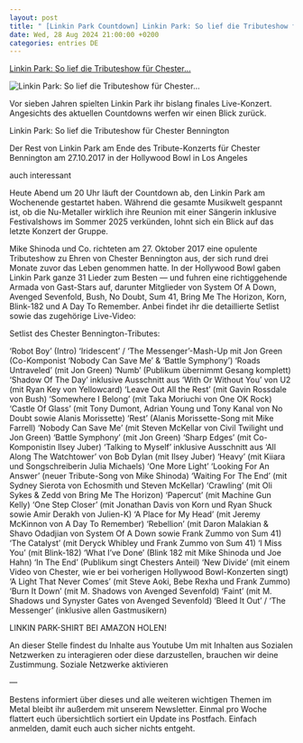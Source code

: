 ```yaml
---
layout: post
title: " [Linkin Park Countdown] Linkin Park: So lief die Tributeshow für Chester..."
date: Wed, 28 Aug 2024 21:00:00 +0200
categories: entries DE
---
```

[Linkin Park: So lief die Tributeshow für Chester...](https://www.metal-hammer.de/linkin-park-so-lief-die-tributeshow-fuer-chester-bennington-2260663/)

![Linkin Park: So lief die Tributeshow für Chester...](https://www.metal-hammer.de/wp-content/uploads/2024/08/28/08/linkin-park_hollywood-bowl_getty-867469894.jpg)

Vor sieben Jahren spielten Linkin Park ihr bislang finales Live-Konzert. Angesichts des aktuellen Countdowns werfen wir einen Blick zurück.

Linkin Park: So lief die Tributeshow für Chester Bennington

Der Rest von Linkin Park am Ende des Tribute-Konzerts für Chester Bennington am 27.10.2017 in der Hollywood Bowl in Los Angeles

auch interessant

Heute Abend um 20 Uhr läuft der Countdown ab, den Linkin Park am Wochenende gestartet haben. Während die gesamte Musikwelt gespannt ist, ob die Nu-Metaller wirklich ihre Reunion mit einer Sängerin inklusive Festivalshows im Sommer 2025 verkünden, lohnt sich ein Blick auf das letzte Konzert der Gruppe.

Mike Shinoda und Co. richteten am 27. Oktober 2017 eine opulente Tributeshow zu Ehren von Chester Bennington aus, der sich rund drei Monate zuvor das Leben genommen hatte. In der Hollywood Bowl gaben Linkin Park ganze 31 Lieder zum Besten — und fuhren eine richtiggehende Armada von Gast-Stars auf, darunter Mitglieder von System Of A Down, Avenged Sevenfold, Bush, No Doubt, Sum 41, Bring Me The Horizon, Korn, Blink-182 und A Day To Remember. Anbei findet ihr die detaillierte Setlist sowie das zugehörige Live-Video:

Setlist des Chester Bennington-Tributes:

‘Robot Boy’ (Intro) ‘Iridescent’ / ‘The Messenger’-Mash-Up mit Jon Green (Co-Komponist ‘Nobody Can Save Me’ & ‘Battle Symphony’) ‘Roads Untraveled’ (mit Jon Green) ‘Numb’ (Publikum übernimmt Gesang komplett) ‘Shadow Of The Day’ inklusive Ausschnitt aus ‘With Or Without You’ von U2 (mit Ryan Key von Yellowcard) ‘Leave Out All the Rest’ (mit Gavin Rossdale von Bush) ‘Somewhere I Belong’ (mit Taka Moriuchi von One OK Rock) ‘Castle Of Glass’ (mit Tony Dumont, Adrian Young und Tony Kanal von No Doubt sowie Alanis Morissette) ‘Rest’ (Alanis Morissette-Song mit Mike Farrell) ‘Nobody Can Save Me’ (mit Steven McKellar von Civil Twilight und Jon Green) ‘Battle Symphony’ (mit Jon Green) ‘Sharp Edges’ (mit Co-Komponistin Ilsey Juber) ‘Talking to Myself’ inklusive Ausschnitt aus ‘All Along The Watchtower’ von Bob Dylan (mit Ilsey Juber) ‘Heavy’ (mit Kiiara und Songschreiberin Julia Michaels) ‘One More Light’ ‘Looking For An Answer’ (neuer Tribute-Song von Mike Shinoda) ‘Waiting For The End’ (mit Sydney Sierota von Echosmith und Steven McKellar) ‘Crawling’ (mit Oli Sykes & Zedd von Bring Me The Horizon) ‘Papercut’ (mit Machine Gun Kelly) ‘One Step Closer’ (mit Jonathan Davis von Korn und Ryan Shuck sowie Amir Derakh von Julien-K) ‘A Place for My Head’ (mit Jeremy McKinnon von A Day To Remember) ‘Rebellion’ (mit Daron Malakian & Shavo Odadjian von System Of A Down sowie Frank Zummo von Sum 41) ‘The Catalyst’ (mit Deryck Whibley und Frank Zummo von Sum 41) ‘I Miss You’ (mit Blink-182) ‘What I’ve Done’ (Blink 182 mit Mike Shinoda und Joe Hahn) ‘In The End’ (Publikum singt Chesters Anteil) ‘New Divide’ (mit einem Video von Chester, wie er bei vorherigen Hollywood Bowl-Konzerten singt) ‘A Light That Never Comes’ (mit Steve Aoki, Bebe Rexha und Frank Zummo) ‘Burn It Down’ (mit M. Shadows von Avenged Sevenfold) ‘Faint’ (mit M. Shadows und Synyster Gates von Avenged Sevenfold) ‘Bleed It Out’ / ‘The Messenger’ (inklusive allen Gastmusikern)

LINKIN PARK-SHIRT BEI AMAZON HOLEN!

An dieser Stelle findest du Inhalte aus Youtube Um mit Inhalten aus Sozialen Netzwerken zu interagieren oder diese darzustellen, brauchen wir deine Zustimmung. Soziale Netzwerke aktivieren

—

Bestens informiert über dieses und alle weiteren wichtigen Themen im Metal bleibt ihr außerdem mit unserem Newsletter. Einmal pro Woche flattert euch übersichtlich sortiert ein Update ins Postfach. Einfach anmelden, damit euch auch sicher nichts entgeht.

